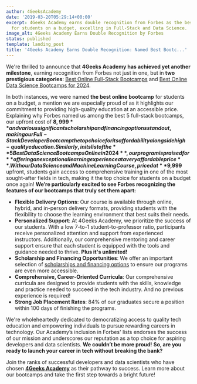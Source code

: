 ```yaml
---
author: 4GeeksAcademy
date: '2019-03-20T05:29:14+00:00'
excerpt: 4Geeks Academy earns double recognition from Forbes as the best bootcamp
  for students on a budget, excelling in Full-Stack and Data Science.
image_alt: 4Geeks Academy Earns Double Recognition by Forbes
status: published
template: landing_post
title: '4Geeks Academy Earns Double Recognition: Named Best Bootc...'
---
```

We're thrilled to announce that **4Geeks Academy has achieved yet another milestone**, earning recognition from Forbes not just in one, but in **two prestigious categories**: [Best Online Full-Stack Bootcamps](https://www.forbes.com/advisor/education/bootcamps/best-full-stack-developer-bootcamp/)  and  [Best Online Data Science Bootcamps for 2024](https://www.forbes.com/advisor/education/bootcamps/best-data-science-bootcamps/#4geeks_academy_data_science_and_machine_learning_course_section).

In both instances, we were named **the best online bootcamp** for students on a budget, a mention we are especially proud of as it highlights our commitment to providing high-quality education at an accessible price.
Explaining why Forbes named us among the best 5 full-stack bootcamps, our upfront cost of **$8,999** and various significant scholarship and financing options stand out, making our Full-Stack Developer Bootcamp the top choice for its affordability alongside high-quality education.
Similarly, in its list of the **5 Best Data Science Bootcamps Online in 2024**, our program is praised for **offering an exceptional learning experience at a very affordable price**. With our Data Science and Machine Learning Course, priced at **$9,999** upfront, students gain access to comprehensive training in one of the most sought-after fields in tech, making it the top choice for students on a budget once again!
**We’re particularly excited to see Forbes recognizing the features of our bootcamps that truly set them apart:**

- **Flexible Delivery Options**: Our course is available through online, hybrid, and in-person delivery formats, providing students with the flexibility to choose the learning environment that best suits their needs.
- **Personalized Support**: At 4Geeks Academy, we prioritize the success of our students. With a low 7-to-1 student-to-professor ratio, participants receive personalized attention and support from experienced instructors. Additionally, our comprehensive mentoring and career support ensure that each student is equipped with the tools and guidance needed to thrive. **Plus it's unlimited!**
- **Scholarship and Financing Opportunities**: We offer an important selection of [scholarships and financing options](https://4geeksacademy.com/us/financials) to ensure our programs are even more accessible.
- **Comprehensive, Career-Oriented Curricula**: Our comprehensive curricula are designed to provide students with the skills,  knowledge and practice needed to succeed in the tech industry. And no previous experience is required! 
- **Strong Job Placement Rates**: 84% of our graduates secure a position within 100 days of finishing the programs.

We're wholeheartedly dedicated to democratizing access to quality tech education and empowering individuals to pursue rewarding careers in technology. Our Academy’s inclusion in Forbes' lists endorses the success of our mission and underscores our reputation as a top choice for aspiring developers and data scientists. **We couldn’t be more proud!**
**So, are you ready to launch your career in tech without breaking the bank?**

Join the ranks of successful developers and data scientists who have chosen **[4Geeks Academy](https://4geeksacademy.com/us/index?lang=en)** as their pathway to success. Learn more about our bootcamps and take the first step towards a bright future!